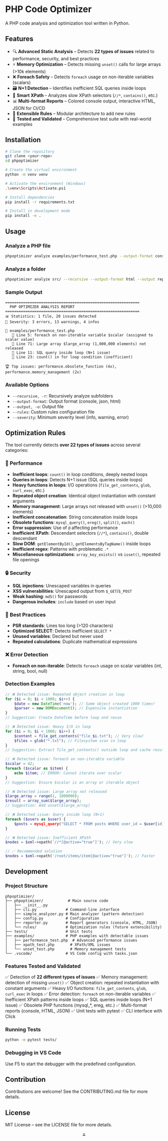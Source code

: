 # PHP Code Optimizer

A PHP code analysis and optimization tool written in Python.

## Features

- 🔍 **Advanced Static Analysis** – Detects **22 types of issues** related to performance, security, and best practices
- ⚡ **Memory Optimization** – Detects missing `unset()` calls for large arrays (>10k elements)
- ❌ **Foreach Safety** – Detects `foreach` usage on non-iterable variables (scalars)
- 🗃️ **N+1 Detection** – Identifies inefficient SQL queries inside loops
- 🔄 **Smart XPath** – Analyzes slow XPath selectors (`//*`, `contains()`, etc.)
- 📊 **Multi-format Reports** – Colored console output, interactive HTML, JSON for CI/CD
- 🎯 **Extensible Rules** – Modular architecture to add new rules
- 🧪 **Tested and Validated** – Comprehensive test suite with real-world examples


## Installation

```bash
# Clone the repository
git clone <your-repo>
cd phpoptimizer

# Create the virtual environment
python -m venv venv

# Activate the environment (Windows)
.\venv\Scripts\Activate.ps1

# Install dependencies
pip install -r requirements.txt

# Install in development mode
pip install -e .
```


## Usage

### Analyze a PHP file

```bash
phpoptimizer analyze examples/performance_test.php --output-format console
```


### Analyze a folder

```bash
phpoptimizer analyze src/ --recursive --output-format html --output report.html
```


### Sample Output

```
============================================================
  PHP OPTIMIZER ANALYSIS REPORT
============================================================
📊 Statistics: 1 file, 20 issues detected
🎯 Severity: 3 errors, 13 warnings, 4 infos

📄 examples/performance_test.php
   📍 Line 5: foreach on non-iterable variable $scalar (assigned to scalar value)
   📍 Line 71: Large array $large_array (1,000,000 elements) not released
   📍 Line 11: SQL query inside loop (N+1 issue)
   📍 Line 23: count() in for loop condition (inefficient)

🏆 Top issues: performance.obsolete_function (4x), performance.memory_management (2x)
```


### Available Options

- `--recursive, -r`: Recursively analyze subfolders
- `--output-format`: Output format (console, json, html)
- `--output, -o`: Output file
- `--rules`: Custom rules configuration file
- `--severity`: Minimum severity level (info, warning, error)


## Optimization Rules

The tool currently detects **over 22 types of issues** across several categories:

### 🚀 Performance

- **Inefficient loops**: `count()` in loop conditions, deeply nested loops
- **Queries in loops**: Detects N+1 issue (SQL queries inside loops)
- **Heavy functions in loops**: I/O operations (`file_get_contents`, `glob`, `curl_exec`, etc.)
- **Repeated object creation**: Identical object instantiation with constant arguments
- **Memory management**: Large arrays not released with `unset()` (>10,000 elements)
- **Inefficient concatenation**: String concatenation inside loops
- **Obsolete functions**: `mysql_query()`, `ereg()`, `split()`, `each()`
- **Error suppression**: Use of `@` affecting performance
- **Inefficient XPath**: Descendant selectors (`//*`), `contains()`, double descendant
- **Slow DOM**: `getElementById()`, `getElementsByTagName()` inside loops
- **Inefficient regex**: Patterns with problematic `.*`
- **Miscellaneous optimizations**: `array_key_exists()` vs `isset()`, repeated file openings


### 🔒 Security

- **SQL injections**: Unescaped variables in queries
- **XSS vulnerabilities**: Unescaped output from `$_GET`/`$_POST`
- **Weak hashing**: `md5()` for passwords
- **Dangerous includes**: `include` based on user input


### 📏 Best Practices

- **PSR standards**: Lines too long (>120 characters)
- **Optimized SELECT**: Detects inefficient `SELECT *`
- **Unused variables**: Declared but never used
- **Repeated calculations**: Duplicate mathematical expressions


### ❌ Error Detection

- **Foreach on non-iterable**: Detects `foreach` usage on scalar variables (int, string, bool, null)


### Detection Examples

```php
// ❌ Detected issue: Repeated object creation in loop
for ($i = 0; $i < 1000; $i++) {
    $date = new DateTime('now'); // Same object created 1000 times!
    $parser = new DOMDocument(); // Expensive instantiation
}
// Suggestion: Create DateTime before loop and reuse

// ❌ Detected issue: Heavy I/O in loop
for ($i = 0; $i < 1000; $i++) {
    $content = file_get_contents("file_$i.txt"); // Very slow!
    $files = glob("*.txt"); // Filesystem scan in loop
}
// Suggestion: Extract file_get_contents() outside loop and cache result

// ❌ Detected issue: foreach on non-iterable variable
$scalar = 42;
foreach ($scalar as $item) {
    echo $item; // ERROR: Cannot iterate over scalar
}
// Suggestion: Ensure $scalar is an array or iterable object

// ❌ Detected issue: Large array not released
$large_array = range(1, 1000000);
$result = array_sum($large_array);
// Suggestion: Add unset($large_array)

// ❌ Detected issue: Query inside loop (N+1)
foreach ($users as $user) {
    $posts = mysql_query("SELECT * FROM posts WHERE user_id = $user[id]");
}

// ❌ Detected issue: Inefficient XPath
$nodes = $xml->xpath('//*[@active="true"]'); // Very slow

// ✅ Recommended solution
$nodes = $xml->xpath('/root/items/item[@active="true"]'); // Faster
```


## Development

### Project Structure

```
phpoptimizer/
├── phpoptimizer/           # Main source code
│   ├── __init__.py
│   ├── cli.py             # Command-line interface
│   ├── simple_analyzer.py # Main analyzer (pattern detection)
│   ├── config.py          # Configuration
│   ├── reporter.py        # Report generators (console, HTML, JSON)
│   └── rules/             # Optimization rules (future extensibility)
├── tests/                 # Unit tests
├── examples/              # PHP examples with detectable issues
│   ├── performance_test.php  # Advanced performance issues
│   ├── xpath_test.php       # XPath/XML issues
│   └── unset_test.php       # Memory management tests
└── .vscode/               # VS Code config with tasks.json
```


### Features Tested and Validated

✅ Detection of **22 different types of issues**
✅ Memory management: detection of missing `unset()`
✅ Object creation: repeated instantiation with constant arguments
✅ Heavy I/O functions: `file_get_contents`, `glob`, `curl_exec` in loops
✅ Error detection: `foreach` on non-iterable variables
✅ Inefficient XPath patterns inside loops
✅ SQL queries inside loops (N+1 issue)
✅ Obsolete PHP functions (mysql_*, ereg, etc.)
✅ Multi-format reports (console, HTML, JSON)
✅ Unit tests with pytest
✅ CLI interface with Click

### Running Tests

```bash
python -m pytest tests/
```


### Debugging in VS Code

Use F5 to start the debugger with the predefined configuration.

## Contribution

Contributions are welcome! See the CONTRIBUTING.md file for more details.

## License

MIT License – see the LICENSE file for more details.

<div style="text-align: center">⁂</div>

[^1]: README.md

